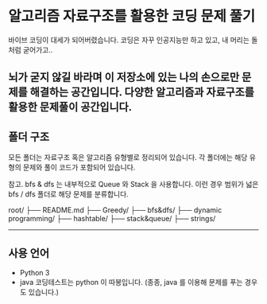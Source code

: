 # 알고리즘 자료구조를 활용한 코딩 문제 풀기

바이브 코딩이 대세가 되어버렸습니다.
코딩은 자꾸 인공지능만 하고 있고, 내 머리는 돌처럼 굳어가고..

뇌가 굳지 않길 바라며 이 저장소에 있는 나의 손으로만 문제를 해결하는 공간입니다.
다양한 알고리즘과 자료구조를 활용한 문제풀이 공간입니다.
---

## 폴더 구조

모든 폴더는 자료구조 혹은 알고리즘 유형별로 정리되어 있습니다.
각 폴더에는 해당 유형의 문제와 풀이 코드가 포함되어 있습니다.

참고. bfs & dfs 는 내부적으로 Queue 와 Stack 을 사용합니다. 이런 경우 범위가 넓은 bfs / dfs 폴더로 해당 문제를 분류합니다.

root/
├── README.md
├── Greedy/
├── bfs&dfs/
├── dynamic programming/
├── hashtable/
├── stack&queue/
├── strings/

---

## 사용 언어

- Python 3
- java
코딩테스트는 python 이 따봉입니다.
(종종, java 를 이용해 문제를 푸는 경우도 있습니다.)

